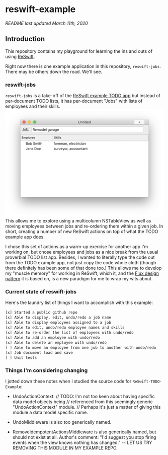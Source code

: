 # reswift-example #

*README last updated March 11th, 2020*

## Introduction

This repository contains my playground for learning the ins and outs of using [ReSwift](https://github.com/ReSwift/ReSwift). 

Right now there is one example application in this repository, `reswift-jobs`. There may be others down the road. We'll see.

### reswift-jobs 
`reswift-jobs` is a take-off of the [ReSwift example TODO app](https://github.com/ReSwift/ReSwift-Todo-Example) but instead of per-document TODO lists, it has per-document "Jobs" with lists of employees and their skills. 
![](reswift-jobs/screenshot.png)
This allows me to explore using a multicolumn NSTableView as well as moving employees between jobs and re-ordering them within a given job. In short, creating a number of new ReSwift actions on top of what the TODO example app does.

I chose this set of actions as a warm-up exercise for another app I'm working on, but chose employees and jobs as a nice break from the usual proverbial TODO list app. Besides, I wanted to literally type the code out from the TODO example app, not just copy the code whole cloth (though there definitely has been some of that done too.) This allows me to develop my "muscle memory" for working in ReSwift, which it, and the [Flux design pattern](https://code-cartoons.com/a-cartoon-guide-to-flux-6157355ab207) it is based on, is a new paradigm for me to wrap my wits about.

### Current state of reswift-jobs

Here's the laundry list of things I want to accomplish with this example:

```
[x] Started a public github repo
[x] Able to display, edit, undo/redo a job name
[x] Able to display employees assigned to a job
[x] Able to edit, undo/redo employee names and skills
[x] Able to re-order the list of employees with undo/redo
[x] Able to add an employee with undo/redo
[x] Able to delete an employee with undo/redo
[ ] Able to move an employee from one job to another with undo/redo
[x] Job document load and save
[ ] Unit tests
```

### Things I'm considering changing ###

I jotted down these notes when I studied the source code for `ReSwift-TODO-Example`:

* UndoActionContext:
// TODO: I'm not too keen about having specific data model objects being
// referenced from this seemingly generic "UndoActionContext" module.
// Perhaps it's just a matter of giving this module a data model specific name.

* UndoMiddleware is also too generically named. 

* RemoveIdempotentActionsMiddleware is also generically named, but should not exist at all. Author's comment: "I'd suggest you stop firing events when the view knows nothing has changed." -- LET US TRY REMOVING THIS MODULE IN MY EXAMPLE REPO.

